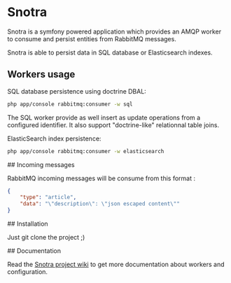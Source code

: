 Snotra
======

Snotra is a symfony powered application which provides an AMQP worker to consume and persist entities from RabbitMQ messages.
 
Snotra is able to persist data in SQL database or Elasticsearch indexes.

## Workers usage

SQL database persistence using doctrine DBAL:

```bash
php app/console rabbitmq:consumer -w sql
```

The SQL worker provide as well insert as update operations from a configured identifier. It also support "doctrine-like" relationnal table joins.


ElasticSearch index persistence:

```bash
php app/console rabbitmq:consumer -w elasticsearch
```

## Incoming messages

RabbitMQ incoming messages will be consume from this format :

```json
{
    "type": "article",
    "data": "\"description\": \"json escaped content\""
}
```

## Installation

Just git clone the project ;)

## Documentation

Read the [Snotra project wiki](https://github.com/1001Pharmacies/snotra/wiki) to get more documentation about workers and configuration.
